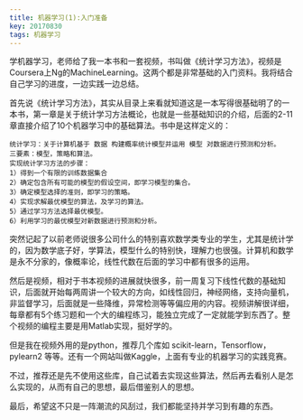 ```yaml
---
title: 机器学习(1):入门准备
key: 20170830
tags: 机器学习
---
```


学机器学习，老师给了我一本书和一套视频，书叫做《统计学习方法》，视频是Coursera上Ng的MachineLearning。这两个都是非常基础的入门资料。我将结合自己学习的进度，一边实践一边总结。

首先说《统计学习方法》，其实从目录上来看就知道这是一本写得很基础明了的一本书，第一章是关于统计学习方法概论，也就是一些基础知识的介绍，后面的2-11章直接介绍了10个机器学习中的基础算法。书中是这样定义的：

    统计学习：关于计算机基于 数据 构建概率统计模型并运用 模型 对数据进行预测和分析。
    三要素：模型，策略和算法。
    实现统计学习方法的步骤：
    1）得到一个有限的训练数据集合
    2）确定包含所有可能的模型的假设空间，即学习模型的集合。
    3）确定模型选择的准则，即学习的策略。
    4）实现求解最优模型的算法，及学习的算法。
    5）通过学习方法选择最优模型。
    6）利用学习的最优模型对新数据进行预测和分析。

突然记起了以前老师说很多公司什么的特别喜欢数学类专业的学生，尤其是统计学的，因为数学底子好，学算法，模型什么的特别快，理解力也很强。计算机和数学是永不分家的，像概率论，线性代数在后面的学习中都有很多的运用。

然后是视频，相对于书本视频的进展就快很多，前一周复习下线性代数的基础知识，后面就开始每两周讲一个较大的方向，如线性回归，神经网络，支持向量机，非监督学习，后面就是一些降维，异常检测等等偏应用的内容。视频讲解很详细，每章都有5个练习题和一个大的编程练习，能独立完成了一定就能学到东西了。整个视频的编程主要是用Matlab实现，挺好学的。

但是我在视频外用的是python，推荐几个库如 scikit-learn，Tensorflow，pylearn2 等等。还有一个网站叫做Kaggle，上面有专业的机器学习的实践竞赛。

不过，推荐还是先不使用这些库，自己试着去实现这些算法，然后再去看别人是怎么实现的，从而有自己的思想，最后借鉴别人的思想。

最后，希望这不只是一阵潮流的风刮过，我们都能坚持并学习到有趣的东西。
